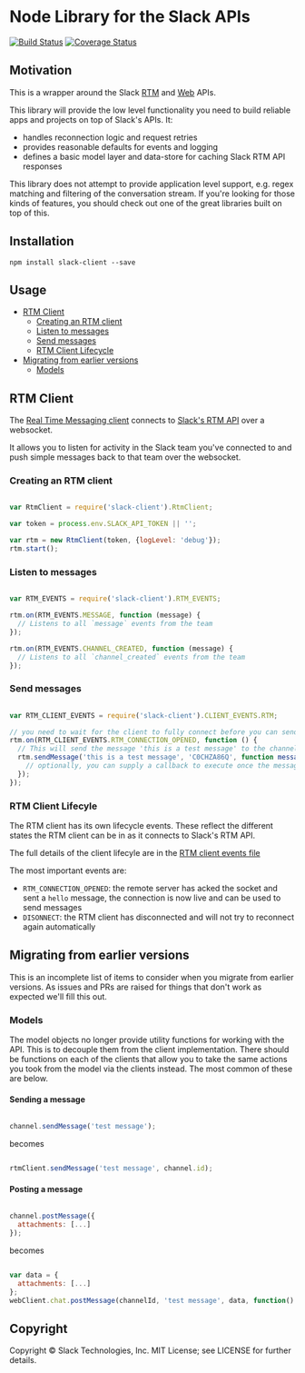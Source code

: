# Node Library for the Slack APIs

[![Build Status](https://travis-ci.org/slackhq/node-slack-client.svg?branch=master)](https://travis-ci.org/slackhq/node-slack-client)
[![Coverage Status](https://coveralls.io/repos/github/slackhq/node-slack-client/badge.svg?branch=master)](https://coveralls.io/github/slackhq/node-slack-client?branch=master)

## Motivation

This is a wrapper around the Slack [RTM](https://api.slack.com/rtm) and [Web](https://api.slack.com/web) APIs.

This library will provide the low level functionality you need to build reliable apps and projects on top of Slack's APIs. It:
- handles reconnection logic and request retries
- provides reasonable defaults for events and logging
- defines a basic model layer and data-store for caching Slack RTM API responses

This library does not attempt to provide application level support, e.g. regex matching and filtering of the conversation stream. If you're looking for those kinds of features, you should check out one of the great libraries built on top of this.

## Installation

```bashp
npm install slack-client --save
```

## Usage

* [RTM Client](#rtm-client)
  * [Creating an RTM client](#creating-an-rtm-client)
  * [Listen to messages](#listen-to-messsages)
  * [Send messages](#send-messages)
  * [RTM Client Lifecycle](#rtm-client-lifecycle)
* [Migrating from earlier versions](#migrating-from-earlier-versions) 
  * [Models](#models)

## RTM Client

The [Real Time Messaging client](lib/clients/rtm) connects to [Slack's RTM API](https://api.slack.com/rtm) over a websocket.

It allows you to listen for activity in the Slack team you've connected to and push simple messages back to that team over the websocket.

### Creating an RTM client

```js

var RtmClient = require('slack-client').RtmClient;

var token = process.env.SLACK_API_TOKEN || '';

var rtm = new RtmClient(token, {logLevel: 'debug'});
rtm.start();

```

### Listen to messages

```js

var RTM_EVENTS = require('slack-client').RTM_EVENTS;

rtm.on(RTM_EVENTS.MESSAGE, function (message) {
  // Listens to all `message` events from the team
});

rtm.on(RTM_EVENTS.CHANNEL_CREATED, function (message) {
  // Listens to all `channel_created` events from the team
});

```

### Send messages

```js

var RTM_CLIENT_EVENTS = require('slack-client').CLIENT_EVENTS.RTM;

// you need to wait for the client to fully connect before you can send messages
rtm.on(RTM_CLIENT_EVENTS.RTM_CONNECTION_OPENED, function () {
  // This will send the message 'this is a test message' to the channel identified by id 'C0CHZA86Q'
  rtm.sendMessage('this is a test message', 'C0CHZA86Q', function messageSent() {
    // optionally, you can supply a callback to execute once the message has been sent
  });
});

```

### RTM Client Lifecyle

The RTM client has its own lifecycle events. These reflect the different states the RTM client can be in as it connects to Slack's RTM API.

The full details of the client lifecyle are in the [RTM client events file](/lib/clients/events/client.js)

The most important events are:
- `RTM_CONNECTION_OPENED`: the remote server has acked the socket and sent a `hello` message, the connection is now live and can be used to send messages
- `DISONNECT`: the RTM client has disconnected and will not try to reconnect again automatically

## Migrating from earlier versions

This is an incomplete list of items to consider when you migrate from earlier versions. As issues and PRs are raised for things that don't work as expected we'll fill this out.

### Models

The model objects no longer provide utility functions for working with the API. This is to decouple them from the client implementation. There should be functions on each of the clients that allow you to take the same actions you took from the model via the clients instead. The most common of these are below.

#### Sending a message

```js

channel.sendMessage('test message');

```

becomes

```js

rtmClient.sendMessage('test message', channel.id);

```

#### Posting a message

```js

channel.postMessage({
  attachments: [...]
});

```

becomes

```js

var data = {
  attachments: [...]
};
webClient.chat.postMessage(channelId, 'test message', data, function() {});

```

## Copyright

Copyright &copy; Slack Technologies, Inc. MIT License; see LICENSE for further details.
